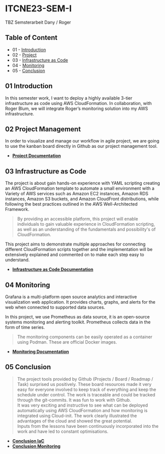 ITCNE23-SEM-I
==== 

TBZ Semsterarbeit Dany / Roger

## Table of Content

* 01 - [Introduction](#01-Introduction)
* 02 - [Project](#02-Project-Management)
* 03 - [Infrastructure as Code](#03-Infrastructure-as-Code)
* 04 - [Monitoring](#04-Monitoring)
* 05 - [Conclusion](#05-Conclusion)

## 01 Introduction

In this semester work, I want to deploy a highly available 3-tier infrastructure as code using AWS CloudFormation. 
In collaboration, with Roger Blum, we will integrate Roger’s monitoring solution into my AWS infrastructure. 

## 02 Project Management

In order to visualize and manage our workflow in agile project, we are going to use the kanban board directly in Github as our project management tool.

- [**Project Documentation**](project/README.md)

## 03 Infrastructure as Code

The project is about gain hands-on experience with YAML scripting creating an AWS CloudFormation template to automate a small environment with a Variety of AWS services such as Amazon EC2 instances, Amazon RDS instances, Amazon S3 buckets, and Amazon CloudFront distributions, while following the best practices outlined in the AWS Well-Architected Framework.

> By providing an accessible platform, this project will enable individuals to gain valuable experience in CloudFormation scripting, as well as an understanding of the fundamentals and possibility's of CloudFormation. 

This project aims to demonstrate multiple approaches for connecting different CloudFormation scripts together and the implementation will be extensively explained and commented on to make each step easy to understand.

- [**Infrastructure as Code Documentation**](aws-iac/README.md)

## 04 Monitoring

Grafana is a multi-platform open source analytics and interactive visualization web application. 
It provides charts, graphs, and alerts for the web when connected to supported data sources. 

In this project, we use Prometheus as data source, it is an open-source systems monitoring and alerting toolkit. Prometheus collects data in the form of time series.

> The monitoring components can be easily operated as a container using Podman. These are official Docker images.

- [**Monitoring Documentation**](monitoring/README.md)

## 05 Conclusion

> The project tools provided by Github (Projects / Board / Roadmap / Task) surprised us positively. These board resources made it very easy for everyone involved to keep track of everything and keep the schedule under control. 
The work is traceable and could be tracked through the git-commits. It was fun to work with Github.<br>It was very exciting and instructive to see what can be deployed automatically using AWS CloudFormation and how monitoring is integrated using Cloud-init. 
The work clearly illustrated the advantages of the cloud and showed the great potential.<br>Inputs from the lessons have been continuously incorporated into the work and have led to constant optimisations.<br>

- [**Conclusion IaC**](aws-iac/README.md#06-conclusion)
- [**Conclusion Monitoring**](monitoring/README.md#8-conclusion)